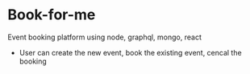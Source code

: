 # Book-for-me
Event booking platform using node, graphql, mongo, react

<ul>
  <li> User can create the new event, book the existing event, cencal the booking</li>
</ul>
